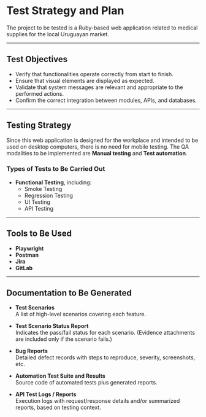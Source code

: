 # Test Strategy and Plan

The project to be tested is a Ruby-based web application related to medical supplies for the local Uruguayan market.

---

## Test Objectives

- Verify that functionalities operate correctly from start to finish.  
- Ensure that visual elements are displayed as expected.  
- Validate that system messages are relevant and appropriate to the performed actions.  
- Confirm the correct integration between modules, APIs, and databases.

---

## Testing Strategy

Since this web application is designed for the workplace and intended to be used on desktop computers, there is no need for mobile testing.
The QA modalities to be implemented are **Manual testing** and **Test automation**.

### Types of Tests to Be Carried Out

- **Functional Testing**, including: 
  - Smoke Testing
  - Regression Testing
  - UI Testing
  - API Testing

---

## Tools to Be Used

- **Playwright** 
- **Postman**
- **Jira** 
- **GitLab**

---

## Documentation to Be Generated

- **Test Scenarios**  
  A list of high-level scenarios covering each feature.

- **Test Scenario Status Report**  
  Indicates the pass/fail status for each scenario. (Evidence attachments are included only if the scenario fails.)

- **Bug Reports**  
  Detailed defect records with steps to reproduce, severity, screenshots, etc.

- **Automation Test Suite and Results**  
  Source code of automated tests plus generated reports.

- **API Test Logs / Reports**  
  Execution logs with request/response details and/or summarized reports, based on testing context.
